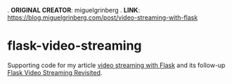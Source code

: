 . **ORIGINAL CREATOR**: miguelgrinberg
. **LINK**: https://blog.miguelgrinberg.com/post/video-streaming-with-flask 

flask-video-streaming
=====================

Supporting code for my article [video streaming with Flask](http://blog.miguelgrinberg.com/post/video-streaming-with-flask) and its follow-up [Flask Video Streaming Revisited](http://blog.miguelgrinberg.com/post/flask-video-streaming-revisited).
